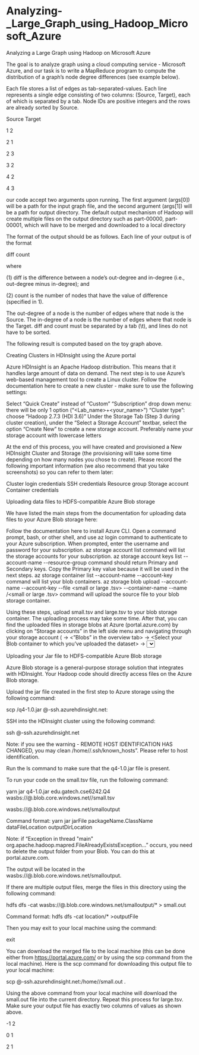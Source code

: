 # Analyzing-_Large_Graph_using_Hadoop_Microsoft_Azure
Analyzing a Large Graph using Hadoop on Microsoft Azure

The goal is to analyze graph using a cloud computing service - Microsoft Azure, and our task is to write a MapReduce program to compute the distribution of a graph’s node degree differences (see example below). 

Each file stores a list of edges as tab-separated-values. Each line represents a single edge consisting of two columns: (Source, Target), each of which is separated by a tab. Node IDs are positive integers and the rows are already sorted by Source.


Source        Target

1                2

2                 1

2                 3

3                 2

4                 2

4                 3


our code accept two arguments upon running. The first argument (args[0]) will be a path for the input graph file, and the second argument (args[1]) will be a path for output directory. The default output mechanism of Hadoop will create multiple files on the output directory such as part-00000, part-00001, which will have to be merged and downloaded to a local directory 

The format of the output should be as follows. Each line of your output is of the format

diff        count

where

(1) diff is the difference between a node’s out-degree and in-degree (i.e., out-degree minus in-degree); and

(2) count is the number of nodes that have the value of difference (specified in 1).


The out-degree of a node is the number of edges where that node is the Source. The in-degree of a node is the number of edges where that node is the Target. diff and count must be separated by a tab (\t), and lines do not have to be sorted.


The following result is computed based on the toy graph above.



Creating Clusters in HDInsight using the Azure portal

Azure HDInsight is an Apache Hadoop distribution. This means that it handles large amount of data on demand. The next step is to use Azure’s web-based management tool to create a Linux cluster. Follow the documentation here to create a new cluster - make sure to use the following settings:

Select “Quick Create” instead of “Custom”
“Subscription” drop down menu: there will be only 1 option (“<Lab_name>+<your_name>”)
“Cluster type”: choose “Hadoop 2.7.3 (HDI 3.6)”
Under the Storage Tab (Step 3 during cluster creation), under the “Select a Storage Account” textbar, select the option “Create New” to create a new storage account. Preferably name your storage account with lowercase letters

At the end of this process, you will have created and provisioned a New HDInsight Cluster and Storage (the provisioning will take some time depending on how many nodes you chose to create). Please record the following important information (we also recommend that you take screenshots) so you can refer to them later:

Cluster login credentials
SSH credentials
Resource group
Storage account
Container credentials


Uploading data files to HDFS-compatible Azure Blob storage

We have listed the main steps from the documentation for uploading data files to your Azure Blob storage here:


Follow the documentation here to install Azure CLI.
Open a command prompt, bash, or other shell, and use az login command to authenticate to your Azure subscription. When prompted, enter the username and password for your subscription.
az storage account list command will list the storage accounts for your subscription.
az storage account keys list --account-name <storage-account-name> --resource-group <resource-group-name> command should return Primary and Secondary keys. Copy the Primary key value because it will be used in the next steps.
az storage container list --account-name <storage-account-name> --account-key <primary-key-value> command will list your blob containers.
az storage blob upload --account-name <storage-account-name> --account-key <primary-key-value> --file <small or large .tsv> --container-name <container-name> --name <name for the new blob>/<small or large .tsv> command will upload the source file to your blob storage container.

Using these steps, upload small.tsv and large.tsv to your blob storage container. The uploading process may take some time. After that, you can find the uploaded files in storage blobs at Azure (portal.azure.com) by clicking on “Storage accounts” in the left side menu and navigating through your storage account (<Your Storage Account> -> <”Blobs” in the overview tab> -> <Select your Blob container to which you’ve uploaded the dataset> -> <Select the relevant blob folder>). For example, “jonDoeStorage” -> “Blobs” -> “jondoecluster-xxx” -> “jdoeSmallBlob” -> “small.tsv”. After that write your hadoop code locally and convert it to a jar file using the steps mentioned above.



Uploading your Jar file to HDFS-compatible Azure Blob storage

Azure Blob storage is a general-purpose storage solution that integrates with HDInsight. Your Hadoop code should directly access files on the Azure Blob storage.


Upload the jar file created in the first step to Azure storage using the following command:


scp <your-relative-path>/q4-1.0.jar <ssh-username>@<cluster-name>-ssh.azurehdinsight.net:


SSH into the HDInsight cluster using the following command:


ssh <ssh-username>@<cluster-name>-ssh.azurehdinsight.net


Note: if you see the warning - REMOTE HOST IDENTIFICATION HAS CHANGED, you may clean /home/<user>/.ssh/known_hosts”. Please refer to host identification.

 

Run the ls command to make sure that the q4-1.0.jar file is present.


To run your code on the small.tsv file, run the following command:


yarn jar q4-1.0.jar edu.gatech.cse6242.Q4 wasbs://<container-name>@<storage-account-name>.blob.core.windows.net/<name for the new blob>/small.tsv

wasbs://<container-name>@<storage-account-name>.blob.core.windows.net/smalloutput


Command format: yarn jar jarFile packageName.ClassName dataFileLocation outputDirLocation

Note: if “Exception in thread "main" org.apache.hadoop.mapred.FileAlreadyExistsException...” occurs, you need to delete the output folder from your Blob. You can do this at portal.azure.com.


The output will be located in the wasbs://<container-name>@<storage-account-name>.blob.core.windows.net/smalloutput.


If there are multiple output files, merge the files in this directory using the following command:

 

hdfs dfs -cat wasbs://<container-name>@<storage-account-name>.blob.core.windows.net/smalloutput/* > small.out


Command format: hdfs dfs -cat location/* >outputFile


Then you may exit to your local machine using the command:


exit


You can download the merged file to the local machine (this can be done either from https://portal.azure.com/ or by using the scp command from the local machine). Here is the scp command for downloading this output file to your local machine:


scp <ssh-username>@<cluster-name>-ssh.azurehdinsight.net:/home/<ssh-username>/small.out .


Using the above command from your local machine will download the small.out file into the current directory. Repeat this process for large.tsv. Make sure your output file has exactly two columns of values as shown above.




-1        2

0        1

2        1


